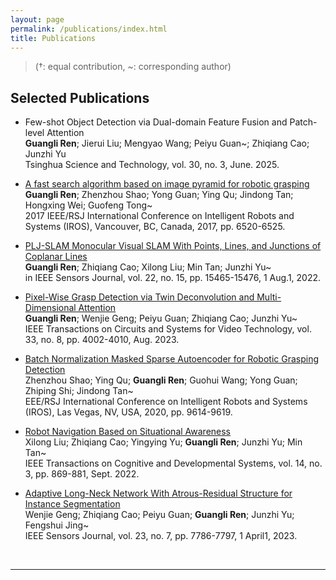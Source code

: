 ```yaml
---
layout: page
permalink: /publications/index.html
title: Publications
---
```


> (†: equal contribution, ~: corresponding author)

## Selected Publications
- Few-shot Object Detection via Dual-domain Feature Fusion and Patch-level Attention<br>**Guangli Ren**; Jierui Liu; Mengyao Wang; Peiyu Guan~; Zhiqiang Cao; Junzhi Yu<br>Tsinghua Science and Technology, vol. 30, no. 3, June. 2025.<br>

- [A fast search algorithm based on image pyramid for robotic grasping](https://rengl.github.io/mypaper/papers/iros2017.pdf)<br>**Guangli Ren**; Zhenzhou Shao; Yong Guan; Ying Qu; Jindong Tan; Hongxing Wei; Guofeng Tong~<br>2017 IEEE/RSJ International Conference on Intelligent Robots and Systems (IROS), Vancouver, BC, Canada, 2017, pp. 6520-6525.<br>

- [PLJ-SLAM Monocular Visual SLAM With Points, Lines, and Junctions of Coplanar Lines](https://rengl.github.io/mypaper/papers/pljslam.pdf)<br>**Guangli Ren**; Zhiqiang Cao; Xilong Liu; Min Tan; Junzhi Yu~<br>in IEEE Sensors Journal, vol. 22, no. 15, pp. 15465-15476, 1 Aug.1, 2022.<br>

- [Pixel-Wise Grasp Detection via Twin Deconvolution and Multi-Dimensional Attention](https://rengl.github.io/mypaper/papers/tdmagnet.pdf)<br>**Guangli Ren**; Wenjie Geng; Peiyu Guan; Zhiqiang Cao; Junzhi Yu~<br>IEEE Transactions on Circuits and Systems for Video Technology, vol. 33, no. 8, pp. 4002-4010, Aug. 2023.<br>

- [Batch Normalization Masked Sparse Autoencoder for Robotic Grasping Detection](https://rengl.github.io/mypaper/papers/iros2020.pdf)<br>Zhenzhou Shao; Ying Qu; **Guangli Ren**; Guohui Wang; Yong Guan; Zhiping Shi; Jindong Tan~<br>EEE/RSJ International Conference on Intelligent Robots and Systems (IROS), Las Vegas, NV, USA, 2020, pp. 9614-9619.<br>

- [Robot Navigation Based on Situational Awareness](https://rengl.github.io/mypaper/papers/tdmagnet.pdf)<br>Xilong Liu; Zhiqiang Cao; Yingying Yu; **Guangli Ren**; Junzhi Yu; Min Tan~<br>IEEE Transactions on Cognitive and Developmental Systems, vol. 14, no. 3, pp. 869-881, Sept. 2022.<br>

- [Adaptive Long-Neck Network With Atrous-Residual Structure for Instance Segmentation](https://rengl.github.io/mypaper/papers/gwj.pdf)<br>Wenjie Geng; Zhiqiang Cao; Peiyu Guan; **Guangli Ren**; Junzhi Yu; Fengshui Jing~<br>IEEE Sensors Journal, vol. 23, no. 7, pp. 7786-7797, 1 April1, 2023.<br>

<br>

---
<!-- 
## Degree Thesis
-->
